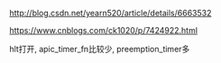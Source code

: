 http://blog.csdn.net/yearn520/article/details/6663532

https://www.cnblogs.com/ck1020/p/7424922.html


hlt打开, apic_timer_fn比较少, preemption_timer多